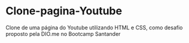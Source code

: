 # Clone-pagina-Youtube
Clone de uma página do Youtube utilizando HTML e CSS, como desafio proposto pela DIO.me no Bootcamp Santander
